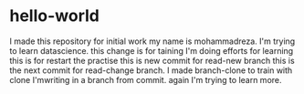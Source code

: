 # hello-world
I made this repository for initial work
my name is mohammadreza.
I'm trying to learn datascience.
this change is for taining
I'm doing efforts for learning
this is for restart the practise
this is new commit for read-new branch
this is the next commit for read-change branch.
I made branch-clone to train with clone
I'mwriting in a branch from commit.
again I'm trying to learn more.
